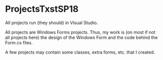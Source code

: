 # ProjectsTxstSP18

All projects run (they should) in Visual Studio.

All projects are Windows Forms projects. Thus, my work is (on most if not all projects here) the design of the Windows Form and the code behind the Form.cs files.

A few projects may contain some classes, extra forms, etc. that I created.
